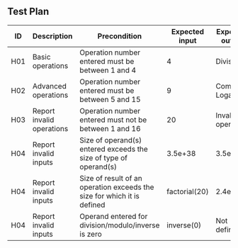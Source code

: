 ## Test Plan

| ID   | Description | Precondition | Expected input | Expected output | Actual output |
|----  |-------------|--------------|----------------|-----------------|---------------|
|H01| Basic operations | Operation number entered must be between 1 and 4 | 4 | Division | Division |
|H02| Advanced operations | Operation number entered must be between 5 and 15 | 9 | Common Logarithm | Common Logarithm |
|H03| Report invalid operations | Operation number entered must not be between 1 and 16 | 20 | Invalid operation | Invalid operation |
|H04| Report invalid inputs | Size of operand(s) entered exceeds the size of type of operand(s) | 3.5e+38 | 3.5e+38 | Size exceeded |
|H04| Report invalid inputs | Size of result of an operation exceeds the size for which it is defined | factorial(20) | 2.4e+18 | Size exceeded |
|H04| Report invalid inputs | Operand entered for division/modulo/inverse is zero | inverse(0) | Not defined | Error. Try again |
